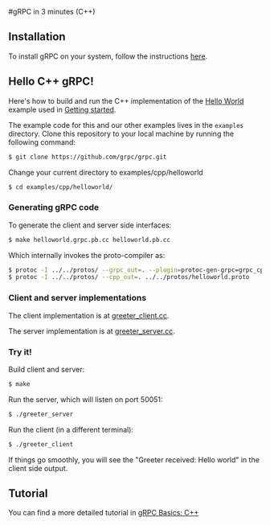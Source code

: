 #gRPC in 3 minutes (C++)

## Installation

To install gRPC on your system, follow the instructions [here](../../INSTALL).

## Hello C++ gRPC!

Here's how to build and run the C++ implementation of the [Hello World](../protos/helloworld.proto) example used in [Getting started](..).

The example code for this and our other examples lives in the `examples`
directory. Clone this repository to your local machine by running the
following command:


```sh
$ git clone https://github.com/grpc/grpc.git
```

Change your current directory to examples/cpp/helloworld

```sh
$ cd examples/cpp/helloworld/
```


### Generating gRPC code

To generate the client and server side interfaces:

```sh
$ make helloworld.grpc.pb.cc helloworld.pb.cc
```
Which internally invokes the proto-compiler as:

```sh
$ protoc -I ../../protos/ --grpc_out=. --plugin=protoc-gen-grpc=grpc_cpp_plugin ../../protos/helloworld.proto
$ protoc -I ../../protos/ --cpp_out=. ../../protos/helloworld.proto
```

### Client and server implementations

The client implementation is at [greeter_client.cc](helloworld/greeter_client.cc).

The server implementation is at [greeter_server.cc](helloworld/greeter_server.cc).

### Try it!
Build client and server:
```sh
$ make
```
Run the server, which will listen on port 50051:
```sh
$ ./greeter_server
```
Run the client (in a different terminal):
```sh
$ ./greeter_client
```
If things go smoothly, you will see the "Greeter received: Hello world" in the client side output.

## Tutorial

You can find a more detailed tutorial in [gRPC Basics: C++](cpptutorial.md)
